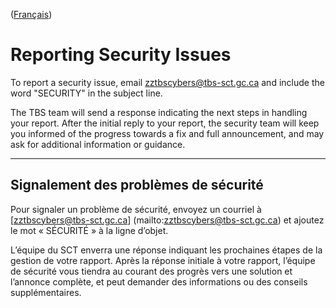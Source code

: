 ([Français](#sécurité))

# Reporting Security Issues

To report a security issue, email [zztbscybers@tbs-sct.gc.ca](mailto:zztbscybers@tbs-sct.gc.ca) and include the word "SECURITY" in the subject line.

The TBS team will send a response indicating the next steps in handling your report. After the initial reply to your report, the security team will keep you informed of the progress towards a fix and full announcement, and may ask for additional information or guidance.
______________________

## Signalement des problèmes de sécurité

Pour signaler un problème de sécurité, envoyez un courriel à [zztbscybers@tbs-sct.gc.ca] (mailto:zztbscybers@tbs-sct.gc.ca) et ajoutez le mot « SÉCURITÉ » à la ligne d’objet.

L’équipe du SCT enverra une réponse indiquant les prochaines étapes de la gestion de votre rapport. Après la réponse initiale à votre rapport, l’équipe de sécurité vous tiendra au courant des progrès vers une solution et l’annonce complète, et peut demander des informations ou des conseils supplémentaires.
